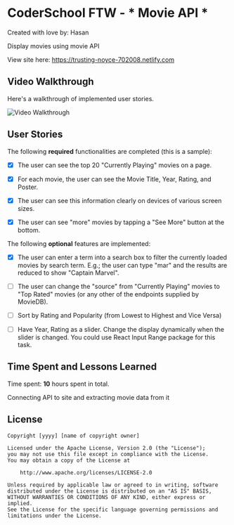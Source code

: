 # CoderSchool FTW - * Movie API *

Created with love by: Hasan 
  
Display movies using movie API 

View site here: https://trusting-noyce-702008.netlify.com

## Video Walkthrough

Here's a walkthrough of implemented user stories.

<img src='http://g.recordit.co/CJHpfwVn3e.gif' title='Video Walkthrough' width='' alt='Video Walkthrough' />


## User Stories

The following **required** functionalities are completed (this is a sample):

* [x] The user can see the top 20 "Currently Playing" movies on a page.
* [x] For each movie, the user can see the Movie Title, Year, Rating, and Poster.
* [x] The user can see this information clearly on devices of various screen sizes.
* [x] The user can see "more" movies by tapping a "See More" button at the bottom.


The following **optional** features are implemented:

* [x] The user can enter a term into a search box to filter the currently loaded movies by search term. E.g.; the user can type "mar" and the results are reduced to show "Captain Marvel".
* [ ] The user can change the "source" from "Currently Playing" movies to "Top Rated" movies (or any other of the endpoints supplied by MovieDB).
* [ ] Sort by Rating and Popularity (from Lowest to Highest and Vice Versa)
* [ ] Have Year, Rating as a slider. Change the display dynamically when the slider is changed. You could use React Input Range package for this task.


## Time Spent and Lessons Learned

Time spent: **10** hours spent in total.

Connecting API to site and extracting movie data from it

## License

    Copyright [yyyy] [name of copyright owner]

    Licensed under the Apache License, Version 2.0 (the "License");
    you may not use this file except in compliance with the License.
    You may obtain a copy of the License at

        http://www.apache.org/licenses/LICENSE-2.0

    Unless required by applicable law or agreed to in writing, software
    distributed under the License is distributed on an "AS IS" BASIS,
    WITHOUT WARRANTIES OR CONDITIONS OF ANY KIND, either express or implied.
    See the License for the specific language governing permissions and
    limitations under the License.



